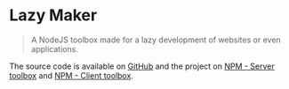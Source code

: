 # Lazy Maker

> A NodeJS toolbox made for a lazy development of websites or even applications.

The source code is available on [GitHub](https://github.com/FriquetLuca/lazy-toolbox) and the project on [NPM - Server toolbox](https://www.npmjs.com/package/lazy-toolbox) and [NPM - Client toolbox](https://www.npmjs.com/package/@friquet-luca/lazy-portable).
